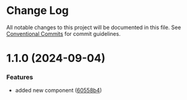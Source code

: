 # Change Log

All notable changes to this project will be documented in this file.
See [Conventional Commits](https://conventionalcommits.org) for commit guidelines.

# 1.1.0 (2024-09-04)


### Features

* added new component ([60558b4](https://github.com/Shubh1902/sb-v1/commit/60558b46671f59a32cc60bc5d3f8257342241a69))
